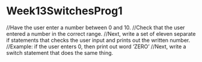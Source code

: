 # Week13SwitchesProg1
//Have the user enter a number between 0  and 10. //Check that the user entered  a number in the correct range. //Next, write a set of eleven separate if statements that checks the user input and prints out the written number. //Example: if the user enters 0, then print out word ‘ZERO’ //Next, write a switch statement that does the same thing.
